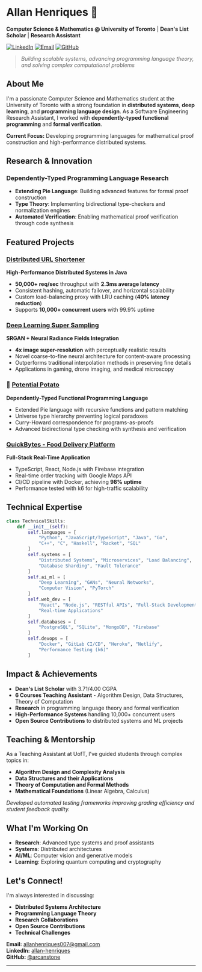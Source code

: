 # Allan Henriques 👋

**Computer Science & Mathematics @ University of Toronto** | **Dean's List Scholar** | **Research Assistant**

[![LinkedIn](https://img.shields.io/badge/LinkedIn-0077B5?style=for-the-badge&logo=linkedin&logoColor=white)](https://linkedin.com/in/allan-henriques)
[![Email](https://img.shields.io/badge/Gmail-D14836?style=for-the-badge&logo=gmail&logoColor=white)](mailto:allanhenriques007@gmail.com)
[![GitHub](https://img.shields.io/badge/GitHub-100000?style=for-the-badge&logo=github&logoColor=white)](https://github.com/arcanstone)

> *Building scalable systems, advancing programming language theory, and solving complex computational problems*

## About Me

I'm a passionate Computer Science and Mathematics student at the University of Toronto with a strong foundation in **distributed systems**, **deep learning**, and **programming language design**. As a Software Engineering Research Assistant, I worked with **dependently-typed functional programming** and **formal verification**.

**Current Focus:** Developing programming languages for mathematical proof construction and high-performance distributed systems.

## Research & Innovation

### Dependently-Typed Programming Language Research
- **Extending Pie Language**: Building advanced features for formal proof construction
- **Type Theory**: Implementing bidirectional type-checkers and normalization engines
- **Automated Verification**: Enabling mathematical proof verification through code synthesis

## Featured Projects

### [Distributed URL Shortener](https://github.com/arcanstone/DistributedURLShortener)
**High-Performance Distributed Systems in Java**
- **50,000+ req/sec** throughput with **2.3ms average latency**
- Consistent hashing, automatic failover, and horizontal scalability
- Custom load-balancing proxy with LRU caching (**40% latency reduction**)
- Supports **10,000+ concurrent users** with 99.9% uptime

### [Deep Learning Super Sampling](https://github.com/HarshitGupta29/DeepLearningSuperSampling)
**SRGAN + Neural Radiance Fields Integration**
- **4x image super-resolution** with perceptually realistic results
- Novel coarse-to-fine neural architecture for content-aware processing
- Outperforms traditional interpolation methods in preserving fine details
- Applications in gaming, drone imaging, and medical microscopy

### 🥔 [Potential Potato](https://github.com/mooddood235/PotentialPotato)
**Dependently-Typed Functional Programming Language**
- Extended Pie language with recursive functions and pattern matching
- Universe type hierarchy preventing logical paradoxes
- Curry-Howard correspondence for programs-as-proofs
- Advanced bidirectional type checking with synthesis and verification

### [QuickBytes - Food Delivery Platform](https://gitlab.com/johnguirgis/quickbytes)
**Full-Stack Real-Time Application**
- TypeScript, React, Node.js with Firebase integration
- Real-time order tracking with Google Maps API
- CI/CD pipeline with Docker, achieving **98% uptime**
- Performance tested with k6 for high-traffic scalability

## Technical Expertise

```python
class TechnicalSkills:
    def __init__(self):
        self.languages = [
            "Python", "JavaScript/TypeScript", "Java", "Go", 
            "C++", "C", "Haskell", "Racket", "SQL"
        ]
        self.systems = [
            "Distributed Systems", "Microservices", "Load Balancing",
            "Database Sharding", "Fault Tolerance"
        ]
        self.ai_ml = [
            "Deep Learning", "GANs", "Neural Networks", 
            "Computer Vision", "PyTorch"
        ]
        self.web_dev = [
            "React", "Node.js", "RESTful APIs", "Full-Stack Development",
            "Real-time Applications"
        ]
        self.databases = [
            "PostgreSQL", "SQLite", "MongoDB", "Firebase"
        ]
        self.devops = [
            "Docker", "GitLab CI/CD", "Heroku", "Netlify", 
            "Performance Testing (k6)"
        ]
```

## Impact & Achievements

- **Dean's List Scholar** with 3.71/4.00 CGPA
- **6 Courses Teaching Assistant** - Algorithm Design, Data Structures, Theory of Computation
- **Research** in programming language theory and formal verification
- **High-Performance Systems** handling 10,000+ concurrent users
- **Open Source Contributions** to distributed systems and ML projects

## Teaching & Mentorship

As a Teaching Assistant at UofT, I've guided students through complex topics in:
- **Algorithm Design and Complexity Analysis**
- **Data Structures and their Applications**
- **Theory of Computation and Formal Methods**
- **Mathematical Foundations** (Linear Algebra, Calculus)

*Developed automated testing frameworks improving grading efficiency and student feedback quality.*

## What I'm Working On

- **Research**: Advanced type systems and proof assistants
- **Systems**: Distributed architectures
- **AI/ML**: Computer vision and generative models
- **Learning**: Exploring quantum computing and cryptography

## Let's Connect!

I'm always interested in discussing:
- **Distributed Systems Architecture**
- **Programming Language Theory**
- **Research Collaborations**
- **Open Source Contributions**
- **Technical Challenges**

**Email:** allanhenriques007@gmail.com  
**LinkedIn:** [allan-henriques](https://linkedin.com/in/allan-henriques)  
**GitHub:** [@arcanstone](https://github.com/arcanstone)

---
